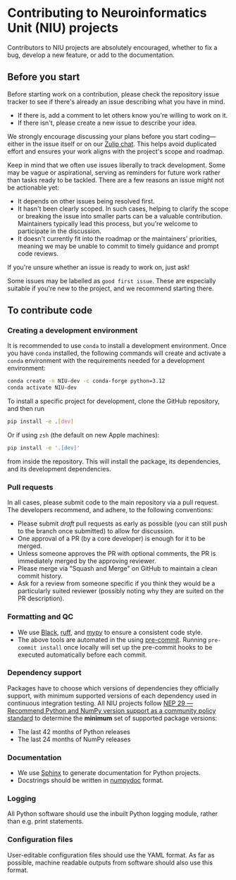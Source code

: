 # Contributing to Neuroinformatics Unit (NIU) projects

Contributors to NIU projects are absolutely encouraged, whether to fix a bug, develop a new feature, or add to the documentation.

## Before you start

Before starting work on a contribution, please check the repository issue tracker to see if there's already an issue describing what you have in mind.

- If there is, add a comment to let others know you're willing to work on it.
- If there isn't, please create a new issue to describe your idea.

We strongly encourage discussing your plans before you start coding—either in the issue itself or on our [Zulip chat](https://neuroinformatics.zulipchat.com/).
This helps avoid duplicated effort and ensures your work aligns with the project's scope and roadmap.

Keep in mind that we often use issues liberally to track development.
Some may be vague or aspirational, serving as reminders for future work rather than tasks ready to be tackled.
There are a few reasons an issue might not be actionable yet:

- It depends on other issues being resolved first.
- It hasn't been clearly scoped. In such cases, helping to clarify the scope or breaking the issue into smaller parts can be a valuable contribution. Maintainers typically lead this process, but you're welcome to participate in the discussion.
- It doesn't currently fit into the roadmap or the maintainers' priorities, meaning we may be unable to commit to timely guidance and prompt code reviews.

If you're unsure whether an issue is ready to work on, just ask!

Some issues may be labelled as ``good first issue``.
These are especially suitable if you're new to the project, and we recommend starting there.

## To contribute code

### Creating a development environment

It is recommended to use `conda` to install a development environment. Once you have `conda` installed, the following commands
will create and activate a `conda` environment with the requirements needed
for a development environment:

```sh
conda create -n NIU-dev -c conda-forge python=3.12
conda activate NIU-dev
```

To install a specific project for development, clone the GitHub repository,
and then run

```sh
pip install -e .[dev]
```

Or if using `zsh` (the default on new Apple machines):

```sh
pip install -e '.[dev]'
```

from inside the repository. This will install the package, its dependencies,
and its development dependencies.

### Pull requests

In all cases, please submit code to the main repository via a pull request. The developers recommend, and adhere,
to the following conventions:

- Please submit _draft_ pull requests as early as possible (you can still push to the branch once submitted) to
  allow for discussion.
- One approval of a PR (by a core developer) is enough for it to be
  merged.
- Unless someone approves the PR with optional comments, the PR is immediately merged by the approving reviewer.
- Please merge via "Squash and Merge" on GitHub to maintain a clean commit history.
- Ask for a review from someone specific if you think they would be a particularly suited reviewer (possibly noting
  why they are suited on the PR description).

### Formatting and QC

- We use [Black](https://black.readthedocs.io/en/stable/), [ruff](https://beta.ruff.rs/docs/), and [mypy](https://mypy.readthedocs.io/en/stable/) to ensure a consistent
  code style.
- The above tools are automated in the using [pre-commit](https://pre-commit.com/). Running `pre-commit install` once locally will set up the pre-commit hooks to be executed automatically before each commit.

### Dependency support

Packages have to choose which versions of dependencies they officially support, with minimum supported versions of each dependency used in continuous integration testing. All NIU projects follow [NEP 29 — Recommend Python and NumPy version support as a community policy standard](https://numpy.org/neps/nep-0029-deprecation_policy.html) to determine the **minimum** set of supported package versions:

- The last 42 months of Python releases
- The last 24 months of NumPy releases

### Documentation

- We use [Sphinx](https://www.sphinx-doc.org/en/master/) to generate documentation for Python projects.
- Docstrings should be written in [numpydoc](https://numpydoc.readthedocs.io/en/latest/format.html) format.

### Logging

All Python software should use the inbuilt Python logging module, rather
than e.g. print statements.

### Configuration files

User-editable configuration files should use the YAML format. As far as possible, machine readable outputs from software should also use this format.
